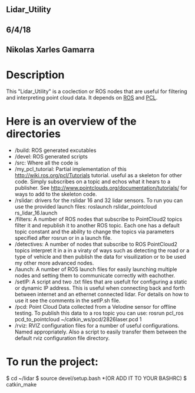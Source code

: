 ## Lidar_Utility
## 6/4/18
## Nikolas Xarles Gamarra

# Description 
This "Lidar_Utility" is a coclection or ROS nodes that are useful for filtering and interpreting point cloud data. It depends on [ROS](http://wiki.ros.org/) and [PCL](http://pointclouds.org/documentation/). 

# Here is an overview of the directories
- /build: ROS generated excutables
- /devel: ROS generated scripts
- /src: Where all the code is
-	/my_pcl_tutorial: Partial implementation of this http://wiki.ros.org/pcl/Tutorials tutorial.
	                  useful as a skeleton for other code. Simply subscribes on a topic and echos
			  what it hears to a publisher. 
			  See http://www.pointclouds.org/documentation/tutorials/ for ways to add to  				  the skeleton code.
-	/rslidar: drivers for the rslidar 16 and 32 lidar sensors. To run you can use the provided
		  launch files: roslaunch rslidar_pointcloud rs_lidar_16.launch
-	/filters: A number of ROS nodes that subscribe to PointCloud2 topics filter it and republish 
		  it to another ROS topic. Each one has a default topic constant and the ability to
		  change the topics via parameters specified after rosrun or in a launch file.
-	/detectives: A number of nodes that subscribe to ROS PointCloud2 topics interpret it in a
		     in a viraty of ways such as detecting the road or a type of vehicle and then 
		     publish the data for visuilization or to be used my other more advanced nodes.
-	/launch: A number of ROS launch files for easily launching multiple nodes and setting them
		 to communicate correctly with eachother. 
- /setIP: A script and two .txt files that are usefult for configuring a static or dynamic IP address.
        This is useful when connecting back and forth between internet and an ethernet connected lidar.
        For details on how to use it see the comments in the setIP.sh file.
- /pcd: Point Cloud Data collected from a Velodine sensor for offline testing.
      To publish this data to a ros topic you can use:
      rosrun pcl_ros pcd_to_pointcloud ~/catkin_ws/pcd/2826laser.pcd 1
- /rviz: RVIZ configuration files for a number of useful configurations. Named appropriately. 
       Also a script to easily transfer them between the default rviz configuration file directory.

# To run the project:
$ cd ~/lidar
$ source devel/setup.bash			*(OR ADD IT TO YOUR BASHRC)
$ catkin_make


